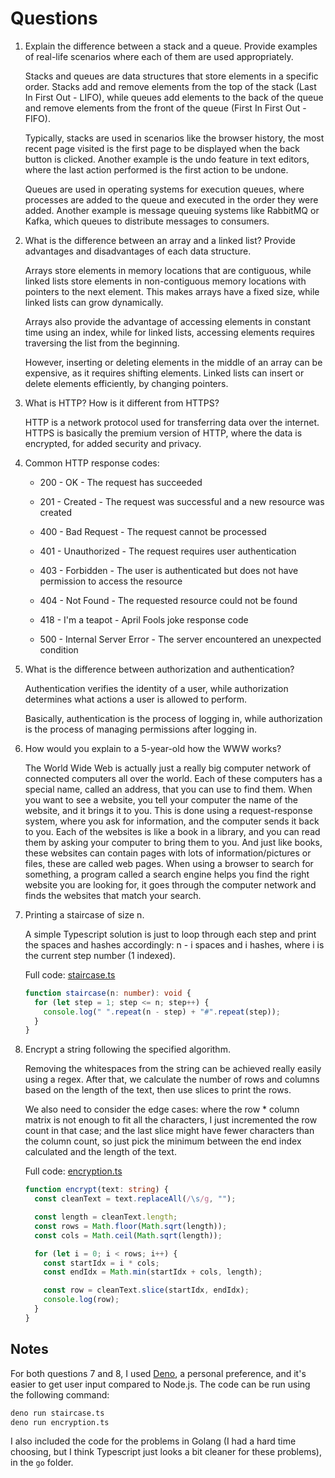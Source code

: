 # Questions

1. Explain the difference between a stack and a queue. Provide examples of real-life scenarios where each of them are used appropriately.

   Stacks and queues are data structures that store elements in a specific order. Stacks add and remove elements from the top of the stack (Last In First Out - LIFO), while queues add elements to the back of the queue and remove elements from the front of the queue (First In First Out - FIFO).

   Typically, stacks are used in scenarios like the browser history, the most recent page visited is the first page to be displayed when the back button is clicked. Another example is the undo feature in text editors, where the last action performed is the first action to be undone.

   Queues are used in operating systems for execution queues, where processes are added to the queue and executed in the order they were added. Another example is message queuing systems like RabbitMQ or Kafka, which queues to distribute messages to consumers.

2. What is the difference between an array and a linked list? Provide advantages and disadvantages of each data structure.

   Arrays store elements in memory locations that are contiguous, while linked lists store elements in non-contiguous memory locations with pointers to the next element. This makes arrays have a fixed size, while linked lists can grow dynamically.

   Arrays also provide the advantage of accessing elements in constant time using an index, while for linked lists, accessing elements requires traversing the list from the beginning.

   However, inserting or deleting elements in the middle of an array can be expensive, as it requires shifting elements. Linked lists can insert or delete elements efficiently, by changing pointers.

3. What is HTTP? How is it different from HTTPS?

   HTTP is a network protocol used for transferring data over the internet. HTTPS is basically the premium version of HTTP, where the data is encrypted, for added security and privacy.

4. Common HTTP response codes:

   - 200 - OK - The request has succeeded

   - 201 - Created - The request was successful and a new resource was created

   - 400 - Bad Request - The request cannot be processed

   - 401 - Unauthorized - The request requires user authentication

   - 403 - Forbidden - The user is authenticated but does not have permission to access the resource

   - 404 - Not Found - The requested resource could not be found

   - 418 - I'm a teapot - April Fools joke response code

   - 500 - Internal Server Error - The server encountered an unexpected condition

5. What is the difference between authorization and authentication?

   Authentication verifies the identity of a user, while authorization determines what actions a user is allowed to perform.

   Basically, authentication is the process of logging in, while authorization is the process of managing permissions after logging in.

6. How would you explain to a 5-year-old how the WWW works?

   The World Wide Web is actually just a really big computer network of connected computers all over the world. Each of these computers has a special name, called an address, that you can use to find them. When you want to see a website, you tell your computer the name of the website, and it brings it to you. This is done using a request-response system, where you ask for information, and the computer sends it back to you. Each of the websites is like a book in a library, and you can read them by asking your computer to bring them to you. And just like books, these websites can contain pages with lots of information/pictures or files, these are called web pages. When using a browser to search for something, a program called a search engine helps you find the right website you are looking for, it goes through the computer network and finds the websites that match your search.

7. Printing a staircase of size n.

   A simple Typescript solution is just to loop through each step and print the spaces and hashes accordingly: n - i spaces and i hashes, where i is the current step number (1 indexed).

   Full code: [staircase.ts](staircase.ts)

   ```ts
   function staircase(n: number): void {
     for (let step = 1; step <= n; step++) {
       console.log(" ".repeat(n - step) + "#".repeat(step));
     }
   }
   ```

8. Encrypt a string following the specified algorithm.

   Removing the whitespaces from the string can be achieved really easily using a regex. After that, we calculate the number of rows and columns based on the length of the text, then use slices to print the rows.

   We also need to consider the edge cases: where the row \* column matrix is not enough to fit all the characters, I just incremented the row count in that case; and the last slice might have fewer characters than the column count, so just pick the minimum between the end index calculated and the length of the text.

   Full code: [encryption.ts](encryption.ts)

   ```ts
   function encrypt(text: string) {
     const cleanText = text.replaceAll(/\s/g, "");

     const length = cleanText.length;
     const rows = Math.floor(Math.sqrt(length));
     const cols = Math.ceil(Math.sqrt(length));

     for (let i = 0; i < rows; i++) {
       const startIdx = i * cols;
       const endIdx = Math.min(startIdx + cols, length);

       const row = cleanText.slice(startIdx, endIdx);
       console.log(row);
     }
   }
   ```

## Notes

For both questions 7 and 8, I used [Deno](https://deno.com/), a personal preference, and it's easier to get user input compared to Node.js. The code can be run using the following command:

```bash
deno run staircase.ts
deno run encryption.ts
```

I also included the code for the problems in Golang (I had a hard time choosing, but I think Typescript just looks a bit cleaner for these problems), in the `go` folder.
